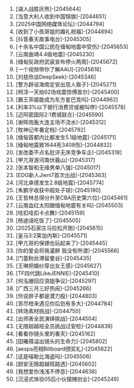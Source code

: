
1. [湖人战胜灰熊]-[2045644]
1. [当意大利人收到中国锦旗]-[2044651]
1. [2025中国网络媒体论坛]-[2044794]
1. [收到了小孩哥姐的婚礼祝福]-[2044894]
1. [抖音春天故事电台]-[2045305]
1. [十余名中国公民在缅甸地震中受伤]-[2045653]
1. [云南曲靖4.4级地震]-[2045230]
1. [缅甸反政府武装宣布停火两周]-[2045672]
1. [一个视频带你了解AAU]-[2045618]
1. [刘慈欣谈DeepSeek]-[2045346]
1. [警方辟谣海南定安出现人贩子]-[2045271]
1. [柯淳一天拍62场戏震惊傅首尔]-[2045400]
1. [霸王茶姬能成为东方星巴克吗]-[2044962]
1. [利率3%以下银行消费贷或被叫停]-[2045578]
1. [迈阿密国际2:1费城联合]-[2045590]
1. [谢晖炮轰大连主场不浇水]-[2045312]
1. [牧神记年番定档]-[2045792]
1. [缅甸首都内比都发生5.1级地震]-[2045171]
1. [缅甸地震致1644死3408伤]-[2044832]
1. [发改委不点名批评无序竞争车企]-[2045318]
1. [甲亢哥游河南伏羲山]-[2045317]
1. [张本智和无缘男单八强]-[2045017]
1. [EDG新人Jieni7首次出战]-[2045363]
1. [河北承德发生2.8级地震]-[2045774]
1. [朱鹏宇收获中超处子球]-[2045190]
1. [王哲林总得分升至CBA历史第六位]-[2045461]
1. [云南血红太阳跟缅甸地震有关吗]-[2045503]
1. [哇扣哇扣卡点舞]-[2045159]
1. [杨迪请吃饭了]-[2045505]
1. [2025石家庄马拉松开跑]-[2045615]
1. [皇马3:2莱加内斯]-[2045571]
1. [甲亢哥的保镖也玩起来了]-[2045445]
1. [你的爱会将我灌醉 我没有所谓]-[2045566]
1. [门童粉丝滞留曼谷]-[2045435]
1. [王琳把婚纱穿出女王感]-[2045627]
1. [TF四代跳LikeJENNIE]-[2045410]
1. [何泓姗回应浪姐争议]-[2045297]
1. [广西三月三好热闹]-[2045266]
1. [你说胖子都是潜力股]-[2044803]
1. [苦尽柑来遇见你后劲有多大]-[2044784]
1. [转场素材挑战]-[2044750]
1. [出师表全民演绎挑战]-[2044504]
1. [无限超越班全员挑战过安检]-[2044839]
1. [看看你镜头里的春天]-[2045162]
1. [田曦薇溢出镜头的生命力]-[2045802]
1. [aespa亮相Billboard颁奖礼]-[2045622]
1. [这是喵勒比海盗吗]-[2045506]
1. [颜安无限超越班路透]-[2045602]
1. [我想爱你浅浅不停息]-[2044638]
1. [沉浸式体验05后小伙摆摊创业]-[2045249]